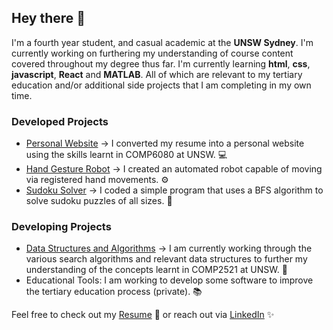 ## Hey there 👋

I'm a fourth year student, and casual academic at the **UNSW Sydney**. I'm currently working on furthering my understanding of course content covered throughout my degree thus far. I'm currently learning **html**, **css**, **javascript**, **React** and **MATLAB**. All of which are relevant to my tertiary education and/or additional side projects that I am completing in my own time. 

### Developed Projects
- [Personal Website](https://nathan-personal-website.vercel.app/) &#8594; I converted my resume into a personal website using the skills learnt in COMP6080 at UNSW. 💻
- [Hand Gesture Robot](https://github.com/nathansivalingam/hand-gesture-robot) &#8594; I created an automated robot capable of moving via registered hand movements. ⚙️
- [Sudoku Solver](https://github.com/nathansivalingam/sudoku-solver) &#8594; I coded a simple program that uses a BFS algorithm to solve sudoku puzzles of all sizes. 🧩

### Developing Projects
- [Data Structures and Algorithms](https://github.com/nathansivalingam/sorting-algorithms) &#8594; I am currently working through the various search algorithms and relevant data structures to further my understanding of the concepts learnt in COMP2521 at UNSW. 🔎
- Educational Tools: I am working to develop some software to improve the tertiary education process (private). 📚

Feel free to check out my [Resume](nathan_sivalingam_resume.pdf) 🚀
  or reach out via [LinkedIn](https://au.linkedin.com/in/nathan-sivalingam-4185b0227?trk=public_profile_browsemap) ✨

<!--
**nathansivalingam/nathansivalingam** is a ✨ _special_ ✨ repository because its `README.md` (this file) appears on your GitHub profile.

Here are some ideas to get you started:

- 🔭 I’m currently working on ...
- 🌱 I’m currently learning ...
- 👯 I’m looking to collaborate on ...
- 🤔 I’m looking for help with ...
- 💬 Ask me about ...
- 📫 How to reach me: ...
- 😄 Pronouns: ...
- ⚡ Fun fact: ...
-->

